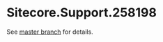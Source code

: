 # Sitecore.Support.258198

See [master branch](https://github.com/sitecoresupport/Sitecore.Support.258198) for details.